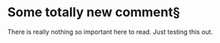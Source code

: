 
# Some totally new comment§

There is really nothing so important here to read. Just testing this out.
